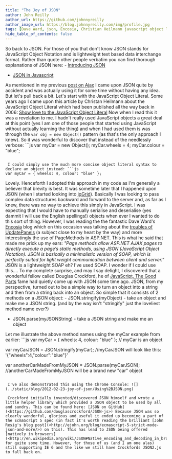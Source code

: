 ```yaml
---
title: "The Joy of JSON"
author: John Reilly
author_url: https://github.com/johnnyreilly
author_image_url: https://blog.johnnyreilly.com/img/profile.jpg
tags: [Dave Ward, json, Encosia, Christian Heilmann javascript object literal, douglas crockford]
hide_table_of_contents: false
---
```

So back to JSON. For those of you that don't know JSON stands for JavaScript Object Notation and is lightweight text based data interchange format. Rather than quote other people verbatim you can find thorough explanations of JSON here: - [Introducing JSON](<http://www.json.org/>)
- [JSON in Javascript](<http://www.json.org/js.html>)



 As mentioned in my previous [post on Ajax](<http://icanmakethiswork.blogspot.com/2012/02/potted-history-of-using-ajax-on.html>) I came upon JSON quite by accident and was actually using it for some time without having any idea. But let's pull back a bit. Let's start with the JavaScript Object Literal. Some years ago I came upon this article by Christan Heilmann about the JavaScript Object Literal which had been published all the way back in 2006: [Show love to the JavaScript Object Literal](<http://christianheilmann.com/2006/02/16/show-love-to-the-object-literal/>) Now when I read this it was a revelation to me. I hadn't really used JavaScript objects a great deal at this point (yes I am one of those people that started using JavaScript without actually learning the thing) and when I had used them is was through the `var obj = new Object()` pattern (as that's the only approach I knew). So it was wonderful to discover that instead of the needlessly verbose: ```js
var myCar = new Object();
myCar.wheels = 4;
myCar.colour = "blue";
```

 I could simply use the much more concise object literal syntax to declare an object instead: ```js
var myCar = { wheels: 4, colour: "blue" };
```

 Lovely. Henceforth I adopted this approach in my code as I'm generally a believer that brevity is best. It was sometime later that I happened upon JSON (when I started looking into [jqGrid](<http://icanmakethiswork.blogspot.com/2012/01/jqgrid-its-just-far-better-grid.html>)). Basically I was looking to pass complex data structures backward and forward to the server and, as far as I knew, there was no way to achieve this simply in JavaScript. I was expecting that I would have to manually serialise and deserialise (yes dammit I will use the English spellings!) objects when ever I wanted to do this sort of thing. However, I was reading the the fantastic Dave Ward's [Encosia](<http://encosia.com/>) blog which on this occasion was talking about the [troubles of UpdatePanels](<http://encosia.com/why-aspnet-ajax-updatepanels-are-dangerous/>) (a subject close to my heart by the way) and more interestingly the use of PageMethods in ASP.NET. This is what he said that made me prick up my ears: *"Page methods allow ASP.NET AJAX pages to directly execute a page’s static methods, using JSON (JavaScript Object Notation). JSON is basically a minimalistic version of SOAP, which is perfectly suited for light weight communication between client and server."* JSON is a lightweight SOAP eh? I've used SOAP. I wonder if I could use this.... To my complete surprise, and may I say delight, I discovered that a wonderful fellow called Douglas Crockford, he of [JavaScript, The Good Parts](<http://www.amazon.co.uk/JavaScript-Good-Parts-Douglas-Crockford/dp/0596517742>) fame had quietly come up with JSON some time ago. JSON, from my perspective, turned out to be a simple way to turn an object into a string and then from a string back into an object. So simple that it consists of 2 methods on a JSON object: - JSON.stringify(myObject) - take an object and make me a JSON string. (and by the way isn't "stringify" just the loveliest method name ever?)
- JSON.parse(myJSONString) - take a JSON string and make me an object



Let me illustrate the above method names using the myCar example from earlier: ```js
var myCar = { wheels: 4, colour: "blue" };
// myCar is an object

var myCarJSON = JSON.stringify(myCar);
//myCarJSON will look like this: '{"wheels":4,"colour":"blue"}'

var anotherCarMadeFromMyJSON = JSON.parse(myCarJSON); 
//anotherCarMadeFromMyJSON will be a brand new "car" object
```

 I've also demonstrated this using the Chrome Console: ![](../static/blog/2012-02-23-joy-of-json/Using%2BJSON.png)

 Crockford initially invented/discovered JSON himself and wrote a little helper library which provided a JSON object to be used by all and sundry. This can be found here: [JSON on GitHub](<https://github.com/douglascrockford/JSON-js>) Because JSON was so clearly wonderful, glorious and useful it ended up becoming a part of the EcmaScript 5 spec (in fact it's worth reading the brilliant [John Resig's blog post](<http://ejohn.org/blog/ecmascript-5-strict-mode-json-and-more/>) on this). This has lead to JSON being offered [natively in browsers](<http://en.wikipedia.org/wiki/JSON#Native_encoding_and_decoding_in_browsers>) for quite some time. However, for those of us (and I am one alas) still supporting IE 6 and the like we still have Crockfords JSON2.js to fall back on.
